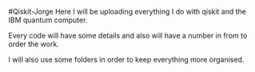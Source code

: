 #Qiskit-Jorge
Here I will be uploading everything I do with qiskit and the IBM quantum computer.

Every code will have some details and also will have a number in from to order the work.

I will also use some folders in order to keep everything more organised. 

